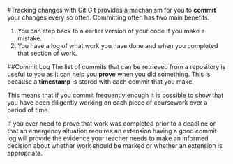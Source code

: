 #Tracking changes with Git
Git provides a mechanism for you to **commit** your changes every so often. Committing often has two main benefits:

1. You can step back to a earlier version of your code if you make a mistake.
2. You have a log of what work you have done and when you completed that section of work.

##Commit Log
The list of commits that can be retrieved from a repository is useful to you as it can help you **prove** when you did something. This is because a **timestamp** is stored with each commit that you make.

This means that if you commit frequently enough it is possible to show that you have been diligently working on each piece of coursework over a period of time.

If you ever need to prove that work was completed prior to a deadline or that an emergency situation requires an extension having a good commit log will provide the evidence your teacher needs to make an informed decision about whether work should be marked or whether an extension is appropriate.
